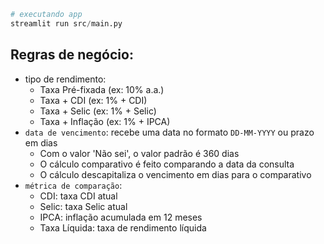```python
# executando app
streamlit run src/main.py  
```

## Regras de negócio:
- tipo de rendimento:
  - Taxa Pré-fixada (ex: 10% a.a.)
  - Taxa + CDI (ex: 1% + CDI)
  - Taxa + Selic (ex: 1% + Selic)
  - Taxa + Inflação (ex: 1% + IPCA)
- `data de vencimento`: recebe uma data no formato `DD-MM-YYYY` ou prazo em dias
  - Com o valor 'Não sei', o valor padrão é 360 dias
  - O cálculo comparativo é feito comparando a data da consulta
  - O cálculo descapitaliza o vencimento em dias para o comparativo
- `métrica de comparação`: 
  - CDI: taxa CDI atual
  - Selic: taxa Selic atual
  - IPCA: inflação acumulada em 12 meses
  - Taxa Líquida: taxa de rendimento líquida
